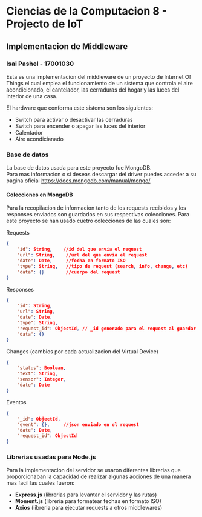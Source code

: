 # Ciencias de la Computacion 8 - Projecto de IoT

## Implementacion de Middleware

### Isai Pashel - 17001030

Esta es una implementacion del middleware de un proyecto de Internet Of Things el cual emplea el funcionamiento de un sistema que controla el aire acondicionado, el cantelador, las cerraduras del hogar y las luces del interior de una casa.

El hardware que conforma este sistema son los siguientes:

- Switch para activar o desactivar las cerraduras
- Switch para encender o apagar las luces del interior
- Calentador
- Aire acondicianado


### Base de datos

La base de datos usada para este proyecto fue MongoDB.  
Para mas informacion o si deseas descargar del driver puedes acceder a su pagina oficial https://docs.mongodb.com/manual/mongo/

#### **Colecciones en MongoDB**  

Para la recopilacion de informacion tanto de los requests recibidos y los responses enviados son guardados en sus respectivas colecciones. Para este proyecto se han usado cuetro colecciones de las cuales son:  

Requests

```json
{
    "id": String,    //id del que envia el request
    "url": String,    //url del que envia el request
    "date": Date,     //fecha en formato ISO
    "type": String,   //tipo de request (search, info, change, etc)
    "data": {}        //cuerpo del request
}
```  

Responses  

```json
{
    "id": String,
    "url": String,
    "date": Date,
    "type": String,
    "request_id": ObjectId, // _id generado para el request al guardar en base de datos
    "data": {}
}
```

Changes (cambios por cada actualizacion del Virtual Device)

```json
{
    "status": Boolean,
    "text": String,
    "sensor": Integer,
    "date": Date
}
```

Eventos

```json
{
    "_id": ObjectId,
    "event": {},     //json enviado en el request
    "date": Date,
    "request_id": ObjectId
}
```

### Librerias usadas para Node.js  

Para la implementacion del servidor se usaron diferentes librerias que proporcionaban la capacidad de realizar algunas acciones de una manera mas facil las cuales fueron:

- **Express.js** (librerias para levantar el servidor y las rutas)
- **Moment.js**  (libreria para formatear fechas en formato ISO)
- **Axios**      (libreria para ejecutar requests a otros middlewares)
